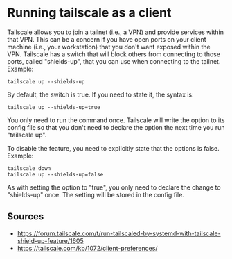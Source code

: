 # Running tailscale as a client

Tailscale allows you to join a tailnet (i.e., a VPN) and provide services within that VPN.  This can be a concern if you have open ports on your client machine (i.e., your workstation) that you don't want exposed within the VPN.  Tailscale has a switch that will block others from connecting to those ports, called "shields-up", that you can use when connecting to the tailnet.  Example:
```
tailscale up --shields-up
```
By default, the switch is true.  If you need to state it, the syntax is:
```
tailscale up --shields-up=true
```
You only need to run the command once.  Tailscale will write the option to its config file so that you don't need to declare the option the next time you run "tailscale up".

To disable the feature, you need to explicitly state that the options is false.  Example:
```
tailscale down
tailscale up --shields-up=false
```
As with setting the option to "true", you only need to declare the change to "shields-up" once.  The setting will be stored in the config file.

## Sources
* https://forum.tailscale.com/t/run-tailscaled-by-systemd-with-tailscale-shield-up-feature/1605
* https://tailscale.com/kb/1072/client-preferences/
